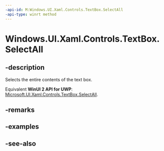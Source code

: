 ```yaml
---
-api-id: M:Windows.UI.Xaml.Controls.TextBox.SelectAll
-api-type: winrt method
---
```


<!-- Method syntax
public void SelectAll()
-->

# Windows.UI.Xaml.Controls.TextBox.SelectAll

## -description
Selects the entire contents of the text box.

Equivalent **WinUI 2 API for UWP**: [Microsoft.UI.Xaml.Controls.TextBox.SelectAll](/windows/winui/api/microsoft.ui.xaml.controls.textbox.selectall).

## -remarks

## -examples

## -see-also
